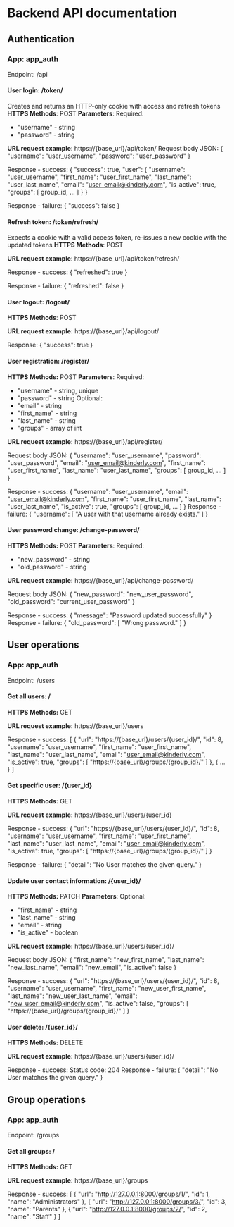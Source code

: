 # Backend API documentation

## Authentication
### App: app_auth
Endpoint: /api

#### User login: /token/
Creates and returns an HTTP-only cookie with access and refresh tokens
**HTTPS Methods**: POST
**Parameters**:
Required:
- "username" - string
- "password" - string

**URL request example**:
https://{base_url}/api/token/
Request body JSON:
{
 "username": "user_username",
 "password": "user_password"
}

Response - success:
{
	"success": true,
	"user": {
		"username": "user_username",
		"first_name": "user_first_name",
		"last_name": "user_last_name",
		"email": "user_email@kinderly.com",
        "is_active": true,
		"groups": [
			group_id, ...
		]
	}
}

Response - failure:
{
	"success": false
}

#### Refresh token: /token/refresh/
Expects a cookie with a valid access token, re-issues a new cookie with the updated tokens 
**HTTPS Methods**: POST

**URL request example**:
https://{base_url}/api/token/refresh/


Response - success:
{
    "refreshed": true
}

Response - failure:
{
    "refreshed": false
}

#### User logout: /logout/
**HTTPS Methods**: POST

**URL request example:**
https://{base_url}/api/logout/

Response:
{
	"success": true
}

#### User registration: /register/
**HTTPS Methods:** POST
**Parameters**:
Required:
- "username" - string, unique
- "password" - string
Optional:
- "email" - string
- "first_name" - string
- "last_name" - string
- "groups" - array of int

**URL request example:**
https://{base_url}/api/register/

Request body JSON:
{
	"username": "user_username",
	"password": "user_password",
	"email": "user_email@kinderly.com",
	"first_name": "user_first_name",
	"last_name": "user_last_name",
	"groups": [
        group_id, ...
    ]
}

Response - success:
{
	"username": "user_username",
	"email": "user_email@kinderly.com",
	"first_name": "user_first_name",
	"last_name": "user_last_name",
    "is_active": true,
	"groups": [
        group_id, ...
    ]
}
Response - failure:
{
	"username": [
		"A user with that username already exists."
	]
}

#### User password change: /change-password/
**HTTPS Methods:** POST
**Parameters**:
Required:
- "new_password" - string
- "old_password" - string

**URL request example:**
https://{base_url}/api/change-password/

Request body JSON:
{
    "new_password": "new_user_password",
    "old_password": "current_user_password"
}

Response - success:
{
	"message": "Password updated successfully"
}
Response - failure:
{
	"old_password": [
		"Wrong password."
	]
}

## User operations
### App: app_auth
Endpoint: /users

#### Get all users: /
**HTTPS Methods:** GET

**URL request example:**
https://{base_url}/users

Response - success:
[
	{
		"url": "https://{base_url}/users/{user_id}/",
		"id": 8,
		"username": "user_username",
		"first_name": "user_first_name",
		"last_name": "user_last_name",
		"email": "user_email@kinderly.com",
        "is_active": true,
		"groups": [
			"https://{base_url}/groups/{group_id}/"
		]
	}, 
    {
        ...
    }
]

#### Get specific user: /{user_id}
**HTTPS Methods:** GET

**URL request example:**
https://{base_url}/users/{user_id}

Response - success:
{
		"url": "https://{base_url}/users/{user_id}/",
		"id": 8,
		"username": "user_username",
		"first_name": "user_first_name",
		"last_name": "user_last_name",
		"email": "user_email@kinderly.com",
        "is_active": true,
		"groups": [
			"https://{base_url}/groups/{group_id}/"
		]
}

Response - failure:
{
	"detail": "No User matches the given query."
}

#### Update user contact information: /{user_id}/
**HTTPS Methods:** PATCH
**Parameters**:
Optional:
- "first_name" - string
- "last_name" - string
- "email" - string
- "is_active" - boolean

**URL request example:**
https://{base_url}/users/{user_id}/

Request body JSON:
{
    "first_name": "new_first_name",
    "last_name": "new_last_name",
    "email": "new_email",
    "is_active": false
}

Response - success:
{
		"url": "https://{base_url}/users/{user_id}/",
		"id": 8,
		"username": "user_username",
		"first_name": "new_user_first_name",
		"last_name": "new_user_last_name",
		"email": "new_user_email@kinderly.com",
        "is_active": false,
		"groups": [
			"https://{base_url}/groups/{group_id}/"
		]
}

#### User delete: /{user_id}/
**HTTPS Methods:** DELETE

**URL request example:**
https://{base_url}/users/{user_id}/


Response - success:
Status code: 204
Response - failure:
{
	"detail": "No User matches the given query."
}

## Group operations
### App: app_auth
Endpoint: /groups

#### Get all groups: /
**HTTPS Methods:** GET

**URL request example:**
https://{base_url}/groups

Response - success:
[
	{
		"url": "http://127.0.0.1:8000/groups/1/",
		"id": 1,
		"name": "Administrators"
	},
	{
		"url": "http://127.0.0.1:8000/groups/3/",
		"id": 3,
		"name": "Parents"
	},
	{
		"url": "http://127.0.0.1:8000/groups/2/",
		"id": 2,
		"name": "Staff"
	}
]